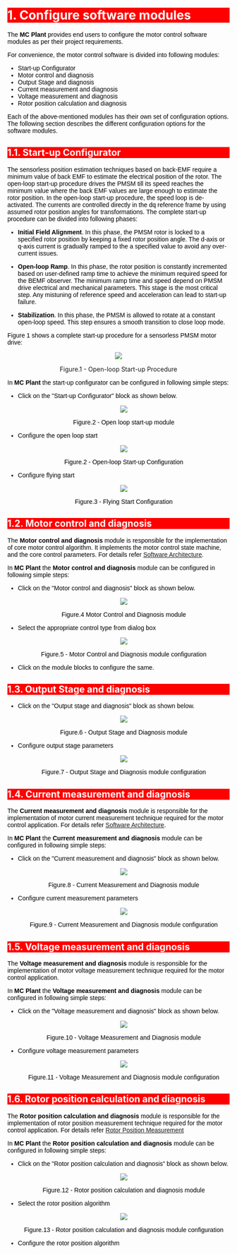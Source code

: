 <!-- Styling  -->
<style>
 body {
        counter-reset: h1;
        padding: 20px;
    }

   h1 {
        background-color: red;
        color: white;
        counter-reset: h2
    }

    h2 {
        background-color: red;
        color: white;
        counter-reset: h3
    }

    h3 {
        background-color: red;
        color: white;
        counter-reset: h4
    }

    h1:before {
        background-color: red;
        color: white;
        counter-increment: h1;
        content: counter(h1) ". "
    }

    h2:before {
        background-color: red;
        color: white;
        counter-increment: h2;
        content: counter(h1) "." counter(h2) ". "
    }

    h3:before {
        background-color: red;
        color: white;
        counter-increment: h3;
        content: counter(h1) "." counter(h2) "." counter(h3) ". "
    }

    h4:before {
        background-color: red;
        color: white;
        counter-increment: h4;
        content: counter(h1) "." counter(h2) "." counter(h3) "." counter(h4) ". "
    }
    p{
        color: black;
        font-family: "Arial", Helvetica, sans-serif;
    }

    article {
        max-width: 50em;
        background: white;
        padding: 2em;
        margin: 1em auto;
    }

    .table-of-contents {
        float: right;
        width: 40%;
        background: #eee;
        font-size: 0.8em;
        padding: 1em 2em;
        margin: 0 0 0.5em 0.5em;
    }
    .table-of-contents ul {
        padding: 0;
    }
    .table-of-contents li {
        margin: 0 0 0.25em 0;
    }
    .table-of-contents a {
        text-decoration: none;
    }
    .table-of-contents a:hover,
    .table-of-contents a:active {
        text-decoration: underline;
    }

    h3:target {
        animation: highlight 1s ease;
    }

    @keyframes highlight {
    from { background: yellow; }
    to { background: white; }
    }

    li{
        color: black;
        font-family: "Arial", Helvetica, sans-serif;
    }

    table{
        color: black;
        font-family: "Arial", Helvetica, sans-serif;
    }

    }
}
</style>

# Configure software modules
The **MC Plant** provides end users to configure the motor control software modules as per their project requirements. 

For convenience, the motor control software is divided into following modules:
- Start-up Configurator
- Motor control and diagnosis
- Output Stage and diagnosis
- Current measurement and diagnosis
- Voltage measurement and diagnosis
- Rotor position calculation and diagnosis


Each of the above-mentioned modules has their own set of configuration options. The following section describes the different configuration options for the software modules.

## Start-up Configurator
The sensorless position estimation techniques based on back-EMF require a minimum value of back EMF to estimate the electrical position of the rotor. The open-loop start-up procedure drives the PMSM till its speed reaches the minimum value where the back EMF values are large enough to estimate the rotor position.
In the open-loop start-up procedure, the speed loop is de-activated.  The currents are controlled directly in the dq reference frame by using assumed rotor position angles for transformations. 
The complete start-up procedure can be divided into following phases:

- **Initial Field Alignment**. In this phase, the PMSM rotor is locked to a specified rotor position by keeping a fixed rotor position angle. The d-axis or q-axis current is gradually ramped to the a specified value to avoid any over-current issues. 

- **Open-loop Ramp**. In this phase, the rotor position is constantly incremented based on user-defined ramp time to achieve the minimum required speed for the BEMF observer. The minimum ramp time and speed depend on PMSM drive electrical and mechanical parameters. This stage is the most critical step. Any mistuning of reference speed and acceleration can lead to start-up failure.

- **Stabilization**. In this phase, the PMSM is allowed to rotate at a constant open-loop speed. This step ensures a smooth transition to close loop mode.

Figure 1 shows a complete start-up procedure for a sensorless PMSM motor drive:

<p align="center">
  <img src="images/Open_loop_start_up_procedure.JPG" />
  <figcaption align= "center">Figure.1 - Open-loop Start-up Procedure </figcaption>
</p>

In **MC Plant** the start-up configurator can be configured in following simple steps:
- Click on the "Start-up Configurator" block as shown below.
    <p align="center">
        <img src="images/start_up_module.JPG" />
        <figcaption align= "center">Figure.2 - Open loop start-up module </figcaption>
    </p>
- Configure the open loop start
    <p align="center">
        <img src="images/open_loop_configuration.jpg" />
        <figcaption align= "center">Figure.2 - Open-loop Start-up Configuration </figcaption>
    </p>

- Configure flying start
    <p align="center">
        <img src="images/flying_start_config.jpg" />
        <figcaption align= "center">Figure.3 - Flying Start Configuration </figcaption>
    </p>


## Motor control and diagnosis
The **Motor control and diagnosis** module is responsible for the implementation of core motor control algorithm. It implements the motor control state machine, and the core control parameters. For details refer [Software Architecture](theory/software_architecture.md).

In **MC Plant** the **Motor control and diagnosis** module can be configured in following simple steps:

- Click on the "Motor control and diagnosis" block as shown below.
    <p align="center">
        <img src="images/motor_control_and_diagnosis.jpg" />
        <figcaption align= "center">Figure.4 Motor Control and Diagnosis module </figcaption>
    </p>
- Select the appropriate control type from dialog box
    <p align="center">
        <img src="images/motor_control_config.jpg" />
        <figcaption align= "center">Figure.5 - Motor Control and Diagnosis module configuration </figcaption>
    </p>
- Click on the module blocks to configure the same.

## Output Stage and diagnosis
- Click on the "Output stage and diagnosis" block as shown below.
    <p align="center">
        <img src="images/output_stage_and_diagnosis.jpg" />
        <figcaption align= "center">Figure.6 - Output Stage and Diagnosis module </figcaption>
    </p>

- Configure output stage parameters
    <p align="center">
        <img src="images/output_stage_config.jpg" />
        <figcaption align= "center">Figure.7 - Output Stage and Diagnosis module configuration </figcaption>
    </p>

## Current measurement and diagnosis
The **Current measurement and diagnosis** module is responsible for the implementation of motor current measurement technique required for the motor control application. For details refer [Software Architecture](theory/current_measurement.md).

In **MC Plant** the **Current measurement and diagnosis** module can be configured in following simple steps:
- Click on the "Current measurement and diagnosis" block as shown below.
    <p align="center">
        <img src="images/current_calculation_and_diagnosis.jpg" />
        <figcaption align= "center">Figure.8 - Current Measurement and Diagnosis module </figcaption>
    </p>
- Configure current measurement parameters
    <p align="center">
        <img src="images/current_measurement_and_diagnosis.jpg" />
        <figcaption align= "center">Figure.9 - Current Measurement and Diagnosis module configuration </figcaption>
    </p>

## Voltage measurement and diagnosis
The **Voltage measurement and diagnosis** module is responsible for the implementation of motor voltage measurement technique required for the motor control application. 


In **MC Plant** the **Voltage measurement and diagnosis** module can be configured in following simple steps:
- Click on the "Voltage measurement and diagnosis" block as shown below.
    <p align="center">
        <img src="images/voltage_measurement_and_diagnosis.jpg" />
        <figcaption align= "center">Figure.10 - Voltage Measurement and Diagnosis module  </figcaption>
    </p>
- Configure voltage measurement parameters
    <p align="center">
        <img src="images/voltage_measurment_config.jpg" />
        <figcaption align= "center">Figure.11 - Voltage Measurement and Diagnosis module  configuration </figcaption>
    </p>

## Rotor position calculation and diagnosis
The **Rotor position calculation and diagnosis** module is responsible for the implementation of rotor position measurement technique required for the motor control application. For details refer [Rotor Position Measurement](theory/rotor_position_measurement.md)

In **MC Plant** the **Rotor position calculation and diagnosis** module can be configured in following simple steps:
- Click on the "Rotor position calculation and diagnosis" block as shown below.
    <p align="center">
        <img src="images/Position_calculation_and_diagnosis.jpg" />
        <figcaption align= "center">Figure.12 - Rotor position calculation and diagnosis module </figcaption>
    </p>
- Select the rotor position algorithm
    <p align="center">
        <img src="images/position_measurement_config.jpg" />
        <figcaption align= "center">Figure.13 - Rotor position calculation and diagnosis module configuration </figcaption>
    </p>
- Configure the rotor position algorithm

